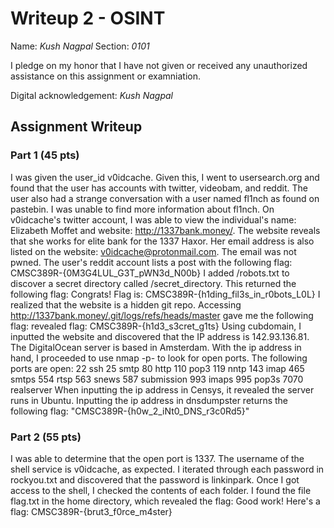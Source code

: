 # Writeup 2 - OSINT

Name: *Kush Nagpal*
Section: *0101*

I pledge on my honor that I have not given or received any unauthorized assistance on this assignment or examniation.

Digital acknowledgement: *Kush Nagpal*

## Assignment Writeup

### Part 1 (45 pts)

I was given the user_id v0idcache.  Given this, I went to usersearch.org and found that the user has accounts with twitter, videobam, and reddit.
The user also had a strange conversation with a user named fl1nch as found on pastebin.  I was unable to find more information about fl1nch.
On v0idcache's twitter account, I was able to view the individual's name: Elizabeth Moffet and website: http://1337bank.money/.
The website reveals that she works for elite bank for the 1337 Haxor.  Her email address is also listed on the website: v0idcache@protonmail.com.  The email was not pwned.
The user's reddit account lists a post with the following flag: CMSC389R-{0M3G4LUL_G3T_pWN3d_N00b}
I added /robots.txt to discover a secret directory called /secret_directory.  This returned the following flag:
Congrats! Flag is: CMSC389R-{h1ding_fil3s_in_r0bots_L0L}
I realized that the website is a hidden git repo.  Accessing http://1337bank.money/.git/logs/refs/heads/master gave me the following flag:
revealed flag: CMSC389R-{h1d3_s3cret_g1ts}
Using cubdomain, I inputted the website and discovered that the IP address is 142.93.136.81.  The DigitalOcean server is based in Amsterdam.
With the ip address in hand, I proceeded to use nmap -p- to look for open ports.  The following ports are open:
22 ssh
25 smtp
80 http
110 pop3
119 nntp
143 imap
465 smtps
554 rtsp
563 snews
587 submission
993 imaps
995 pop3s
7070 realserver
When inputting the ip address in Censys, it revealed the server runs in Ubuntu.
Inputting the ip address in dnsdumpster returns the following flag: "CMSC389R-{h0w_2_iNt0_DNS_r3c0Rd5}"

### Part 2 (55 pts)
I was able to determine that the open port is 1337.  The username of the shell service is v0idcache, as expected.  I iterated through each password in rockyou.txt and discovered that the password is linkinpark.
Once I got access to the shell, I checked the contents of each folder.  I found the file flag.txt in the home directory, which revealed the flag: Good work!  Here's a flag: CMSC389R-{brut3_f0rce_m4ster}

